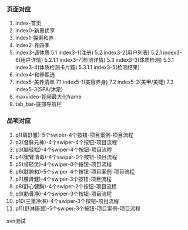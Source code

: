 ### 页面对应
1. index-首页
2. index0-新惠优享
3. index1-探索和养
4. index2-养四季
5. index3-调体质
  5.1 index3-1(注册)
  5.2 index3-2(用户列表)
    5.2.1 index3-6(用户详情)
      5.2.1.1 index3-7(检测详情)
  5.3 index3-3(体质检测)
    5.3.1 index3-4(体质检测卡片题)
      5.3.1.1 index3-5(检测结果)
6. index4-和养甄选
7. index5-美养清单
  7.1 index5-1(美容养身)
  7.2 index5-2(美甲/美睫)
  7.3 index5-3(SPA/沐足)
8. maxvideo-视频最大化frame
9. tab_bar-底部导航栏

### 品项对应
1. p1(肩舒雅)-5个swiper-4个按钮-项目案例-项目流程
2. p2(督脉元神)-4个swiper-4个按钮-项目流程
3. p3(脑轻松)-4个swiper-4个按钮-项目流程
4. p4(蜜臂清毒)-4个swiper-0个按钮-项目流程
5. p5(骨轻灵)-4个swiper-0个按钮-项目流程
6. p6(脏腑和)-5个swiper-4个按钮-项目案例-项目流程
7. p7(腰肾健)-4个swiper-3个按钮-项目流程
8. p8(舒心健胸)-4个swiper-2个按钮-项目流程
9. p9(肋骨净)-4个swiper-3个按钮-项目流程
10. p10(三重净淋)-4个swiper-3个按钮-项目流程
11. p11(舒淋康颈)-5个swiper-3个按钮-项目案例-项目流程

svn测试
